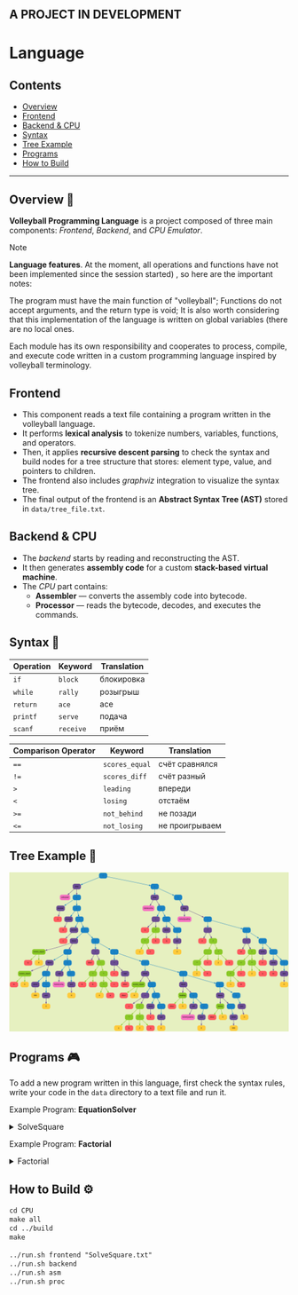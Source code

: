 ## A PROJECT IN DEVELOPMENT

# Language 

## Contents
- [Overview](#overview)
- [Frontend](#frontend)
- [Backend & CPU](#backend--cpu)
- [Syntax](#syntax)
- [Tree Example](#tree-example)
- [Programs](#programs)
- [How to Build](#how-to-build)

---

## Overview 🏐

**Volleyball Programming Language** is a project composed of three main components: *Frontend*, *Backend*, and *CPU Emulator*.

> [!NOTE]
> **Language features**. At the moment, all operations and functions have not been implemented since the session started) , so here are the important notes:
>
> The program must have the main function of "volleyball";
> Functions do not accept arguments, and the return type is void;
> It is also worth considering that this implementation of the language is written on global variables (there are no local ones.

Each module has its own responsibility and cooperates to process, compile, and execute code written in a custom programming language inspired by volleyball terminology.

## Frontend
- This component reads a text file containing a program written in the volleyball language.
- It performs **lexical analysis** to tokenize numbers, variables, functions, and operators.
- Then, it applies **recursive descent parsing** to check the syntax and build nodes for a tree structure that stores: element type, value, and pointers to children.
- The frontend also includes *graphviz* integration to visualize the syntax tree.
- The final output of the frontend is an **Abstract Syntax Tree (AST)** stored in `data/tree_file.txt`.

## Backend & CPU
- The *backend* starts by reading and reconstructing the AST.
- It then generates **assembly code** for a custom **stack-based virtual machine**.
- The *CPU* part contains:
  - **Assembler** — converts the assembly code into bytecode.
  - **Processor** — reads the bytecode, decodes, and executes the commands.

## Syntax 📘

| Operation                | Keyword         | Translation            |
|--------------------------|------------------|-------------------------|
| `if`                     | `block`          |	блокировка              |
| `while`                  | `rally`          | розыгрыш                |
| `return`                 | `ace`            | ace                     |
| `printf`                 | `serve`          | подача                  |
| `scanf`                  | `receive`        | приём                   |

| Comparison Operator      | Keyword         | Translation            |
|--------------------------|------------------|-------------------------|
| `==`                     | `scores_equal`   | счёт сравнялся          |
| `!=`                     | `scores_diff`    | счёт разный             |
| `>`                      | `leading`        | впереди                 |
| `<`                      | `losing`         | отстаём                 |
| `>=`                     | `not_behind`     | 	не позади             |
| `<=`                     | `not_losing`     | не проигрываем          |

## Tree Example 🌳

<img src="graphviz/img/dump2_0.png" alt="Syntax Tree Image">

## Programs 🎮

To add a new program written in this language, first check the syntax rules, write your code in the `data` directory to a text file and run it.

 Example Program: **EquationSolver**
 
<details><summary>SolveSquare</summary>

```c
play volleyball()
{
    receive(a);
    receive(b);
    receive(c);

    block(a scores_equal 0)
    {
        block(b scores_equal 0)
        {
            serve(999);
            ace 0;
        }

        SolveLinSq();
        ace 0;
    }

    discr = b * b - 4 * a * c;
    c = sqrt(discr);

    block(discr scores_equal 0)
    {
        y = (-1 * b) / (2 * a);
        serve(y);
        ace 0;
    }

    block(discr leading 0)
    {
        SolveQuadSq();
        ace 0;
    }

    block(discr losing 0)
    {
        serve(999);
    }

    ace 0;
}

play SolveLinSq()
{
    q = (-1 * c) / b;
    serve(q);
    ace 0;
}

play SolveQuadSq()
{
    x  = (-1 * b - c) / (2 * a);
    xx = (-1 * b + c) / (2 * a);

    serve(x);
    serve(xx);

    ace 0;
}
```
</details>

Example Program: **Factorial**
<details><summary>Factorial</summary>

```c
play volleyball()
{
    receive(x);

    block (x scores_equal 0)
    {
        serve(1);
    }

    block (x scores_diff 0)
    {
        r = 1;
        c = 1;

        rally (c not_losing x)
        {
            c = c + 1;
            r = r * c;
        }

        serve(r);
    }

    ace 0;
}
```
</details>

## How to Build ⚙️

```
cd CPU
make all
cd ../build
make

../run.sh frontend "SolveSquare.txt"
../run.sh backend
../run.sh asm
../run.sh proc

```
